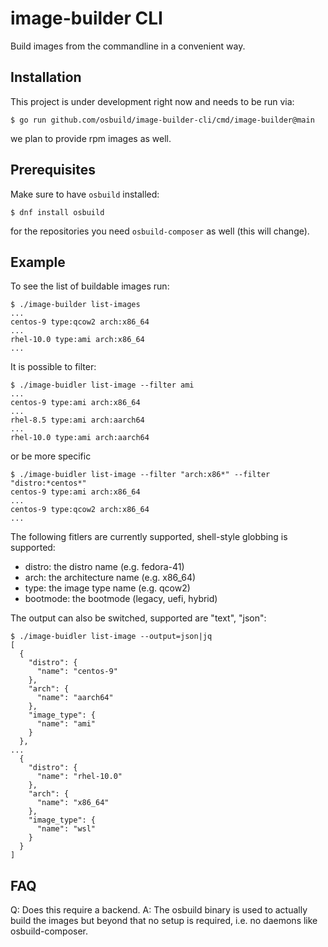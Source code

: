 # image-builder CLI

Build images from the commandline in a convenient way.

## Installation

This project is under development right now and needs to be run via:
```
$ go run github.com/osbuild/image-builder-cli/cmd/image-builder@main
```
we plan to provide rpm images as well.


## Prerequisites

Make sure to have `osbuild` installed:
```
$ dnf install osbuild
```
for the repositories you need `osbuild-composer` as well (this will
change).

## Example

To see the list of buildable images run:
```
$ ./image-builder list-images
...
centos-9 type:qcow2 arch:x86_64
...
rhel-10.0 type:ami arch:x86_64
...
```

It is possible to filter:
```
$ ./image-buidler list-image --filter ami
...
centos-9 type:ami arch:x86_64
...
rhel-8.5 type:ami arch:aarch64
...
rhel-10.0 type:ami arch:aarch64
```
or be more specific
```
$ ./image-buidler list-image --filter "arch:x86*" --filter "distro:*centos*"
centos-9 type:ami arch:x86_64
...
centos-9 type:qcow2 arch:x86_64
...
```

The following fitlers are currently supported, shell-style globbing is supported:
 * distro: the distro name (e.g. fedora-41)
 * arch: the architecture name (e.g. x86_64)
 * type: the image type name (e.g. qcow2)
 * bootmode: the bootmode (legacy, uefi, hybrid)

The output can also be switched, supported are "text", "json":
```
$ ./image-buidler list-image --output=json|jq
[
  {
    "distro": {
      "name": "centos-9"
    },
    "arch": {
      "name": "aarch64"
    },
    "image_type": {
      "name": "ami"
    }
  },
...
  {
    "distro": {
      "name": "rhel-10.0"
    },
    "arch": {
      "name": "x86_64"
    },
    "image_type": {
      "name": "wsl"
    }
  }
]

```


## FAQ

Q: Does this require a backend.
A: The osbuild binary is used to actually build the images but beyond that
   no setup is required, i.e. no daemons like osbuild-composer.
